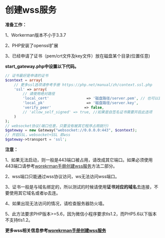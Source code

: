 # 创建wss服务

**准备工作：**

1、Workerman版本不小于3.3.7

2、PHP安装了openssl扩展

3、已经申请了证书（pem/crt文件及key文件）放在磁盘某个目录(位置任意)


**start_gateway.php中设置以下代码。**

```php
// 证书最好是申请的证书
$context = array(
    // 更多ssl选项请参考手册 https://php.net/manual/zh/context.ssl.php
    'ssl' => array(
        // 请使用绝对路径
        'local_cert'                 => '磁盘路径/server.pem', // 也可以是crt文件
        'local_pk'                   => '磁盘路径/server.key',
        'verify_peer'               => false,
        // 'allow_self_signed' => true, //如果是自签名证书需要开启此选项
    )
);
// websocket协议(端口任意，只要没有被其它程序占用就行)
$gateway = new Gateway("websocket://0.0.0.0:443", $context);
// 开启SSL，websocket+SSL 即wss
$gateway->transport = 'ssl';
```

**注意：**

1、如果无法启动，则一般是443端口被占用，请改成其它端口。如果必须使用443端口请参考[worekrman手册创建wss服务](https://doc.workerman.net/faq/secure-websocket-server.html)方法二部分。

2、wss端口只能通过wss协议访问，ws无法访问wss端口。

3、证书一般是与域名绑定的，所以测试的时候请使用**证书对应的域名**去连接，不要使用其它域名或者ip去连。

4、如果出现无法访问的情况，请检查服务器防火墙。

5、此方法要求PHP版本>=5.6，因为微信小程序要求tls1.2，而PHP5.6以下版本不支持tls1.2。

**更多wss相关信息参考[worekrman手册创建wss服务](https://doc.workerman.net/faq/secure-websocket-server.html)**
